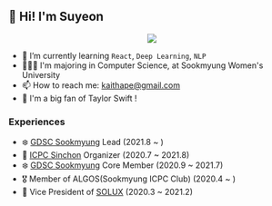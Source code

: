 

## 🍒 Hi! I'm Suyeon

<p align="center">
  <img src="http://mazassumnida.wtf/api/pastel/generate_badge?boj=ccoco&cache=c">
</p>

- 🌱 I’m currently learning `React`, `Deep Learning`, `NLP`
- 👩🏻‍🎓 I'm majoring in Computer Science, at Sookmyung Women's University
- 📫 How to reach me: kaithape@gmail.com
- 🦋 I'm a big fan of Taylor Swift !


### Experiences

- ❄️ [GDSC Sookmyung](https://www.facebook.com/dscsookmyung/) Lead (2021.8 ~ )
- 💚 [ICPC Sinchon](http://icpc-sinchon.github.io/) Organizer (2020.7 ~ 2021.8)
- ❄️ [GDSC Sookmyung](https://www.facebook.com/dscsookmyung/) Core Member (2020.9 ~ 2021.7)
- 🎖 Member of ALGOS(Sookmyung ICPC Club) (2020.4 ~ )
- 🐧 Vice President of [SOLUX](https://sm-solux.github.io/) (2020.3 ~ 2021.2)

